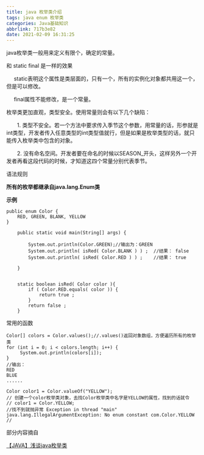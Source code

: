 ```yaml
---
title: java 枚举类介绍
tags: java enum 枚举类
categories: Java基础知识
abbrlink: 717b3e82
date: 2021-02-09 16:31:25
---
```


<!--more-->

<p>java枚举类一般用来定义有限个，确定的常量。</p>

<p>和 static final 是一样的效果</p>

<p>     static表明这个属性是类层面的，只有一个，所有的实例化对象都共用这一个，但是可以修改。</p>

<p>     final属性不能修改，是一个常量。</p>

<p>枚举类更加直观，类型安全。使用常量则会有以下几个缺陷：</p>

<p>　　1. 类型不安全。若一个方法中要求传入季节这个参数，用常量的话，形参就是int类型，开发者传入任意类型的int类型值就行，但是如果是枚举类型的话，就只能传入枚举类中包含的对象。</p>

<p>　　2. 没有命名空间。开发者要在命名的时候以SEASON_开头，这样另外一个开发者再看这段代码的时候，才知道这四个常量分别代表季节。</p>

<p>语法规则</p>

<p><strong>所有的枚举都继承自java.lang.Enum类</strong></p>

<p><strong>示例</strong></p>

<pre>
<code class="language-java">public enum Color {
    RED, GREEN, BLANK, YELLOW
}</code></pre>

<pre>
<code class="language-java">    public static void main(String[] args) {

        System.out.println(Color.GREEN);//输出为：GREEN
        System.out.println( isRed( Color.BLANK ) ) ;  //结果： false
        System.out.println( isRed( Color.RED ) ) ;    //结果： true

    }


    static boolean isRed( Color color ){
        if ( Color.RED.equals( color )) {
            return true ;
        }
        return false ;
    }</code></pre>

<p>常用的函数</p>

<pre>
<code class="language-java">Color[] colors = Color.values();//.values()返回对象数组，方便遍历所有的枚举类
for (int i = 0; i &lt; colors.length; i++) {
     System.out.println(colors[i]);
}
//输出：
RED
BLUE
......</code></pre>

<pre>
<code class="language-java">Color color1 = Color.valueOf("YELLOW");
// 创建一个color枚举类对象，去找Color枚举类中名字是YELLOW的属性，找到的话就令
// color1 = Color.YELLOW;
//找不到就抛异常 Exception in thread "main" java.lang.IllegalArgumentException: No enum constant com.Color.YELLOW
//</code></pre>

<p>部分内容摘自</p>

<p><a href="https://www.cnblogs.com/sister/p/4700702.html">【JAVA】浅谈java枚举类</a></p>

<p> </p>
